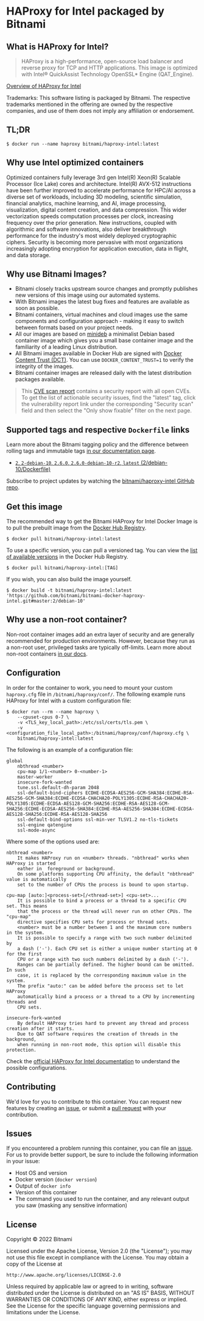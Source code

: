 # HAProxy for Intel packaged by Bitnami

## What is HAProxy for Intel?

> HAProxy is a high-performance, open-source load balancer and reverse proxy for TCP and HTTP applications. This image is optimized with Intel&reg; QuickAssist Technology OpenSSL* Engine (QAT_Engine).

[Overview of HAProxy for Intel](http://www.haproxy.org/)

Trademarks: This software listing is packaged by Bitnami. The respective trademarks mentioned in the offering are owned by the respective companies, and use of them does not imply any affiliation or endorsement.

## TL;DR

```console
$ docker run --name haproxy bitnami/haproxy-intel:latest
```

## Why use Intel optimized containers

Optimized containers fully leverage 3rd gen Intel(R) Xeon(R) Scalable Processor (Ice Lake) cores and architecture. Intel(R) AVX-512 instructions have been further improved to accelerate performance for HPC/AI across a diverse set of workloads, including 3D modeling, scientific simulation, financial analytics, machine learning, and AI, image processing, visualization, digital content creation, and data compression. This wider vectorization speeds computation processes per clock, increasing frequency over the prior generation. New instructions, coupled with algorithmic and software innovations, also deliver breakthrough performance for the industry's most widely deployed cryptographic ciphers. Security is becoming more pervasive with most organizations increasingly adopting encryption for application execution, data in flight, and data storage.

## Why use Bitnami Images?

* Bitnami closely tracks upstream source changes and promptly publishes new versions of this image using our automated systems.
* With Bitnami images the latest bug fixes and features are available as soon as possible.
* Bitnami containers, virtual machines and cloud images use the same components and configuration approach - making it easy to switch between formats based on your project needs.
* All our images are based on [minideb](https://github.com/bitnami/minideb) a minimalist Debian based container image which gives you a small base container image and the familiarity of a leading Linux distribution.
* All Bitnami images available in Docker Hub are signed with [Docker Content Trust (DCT)](https://docs.docker.com/engine/security/trust/content_trust/). You can use `DOCKER_CONTENT_TRUST=1` to verify the integrity of the images.
* Bitnami container images are released daily with the latest distribution packages available.


> This [CVE scan report](https://quay.io/repository/bitnami/haproxy-intel?tab=tags) contains a security report with all open CVEs. To get the list of actionable security issues, find the "latest" tag, click the vulnerability report link under the corresponding "Security scan" field and then select the "Only show fixable" filter on the next page.

## Supported tags and respective `Dockerfile` links

Learn more about the Bitnami tagging policy and the difference between rolling tags and immutable tags [in our documentation page](https://docs.bitnami.com/tutorials/understand-rolling-tags-containers/).


* [`2`, `2-debian-10`, `2.6.0`, `2.6.0-debian-10-r2`, `latest` (2/debian-10/Dockerfile)](https://github.com/bitnami/bitnami-docker-haproxy-intel/blob/2.6.0-debian-10-r2/2/debian-10/Dockerfile)

Subscribe to project updates by watching the [bitnami/haproxy-intel GitHub repo](https://github.com/bitnami/bitnami-docker-haproxy-intel).

## Get this image

The recommended way to get the Bitnami HAProxy for Intel Docker Image is to pull the prebuilt image from the [Docker Hub Registry](https://hub.docker.com/r/bitnami/haproxy-intel).

```console
$ docker pull bitnami/haproxy-intel:latest
```

To use a specific version, you can pull a versioned tag. You can view the [list of available versions](https://hub.docker.com/r/bitnami/haproxy-intel/tags/) in the Docker Hub Registry.

```console
$ docker pull bitnami/haproxy-intel:[TAG]
```

If you wish, you can also build the image yourself.

```console
$ docker build -t bitnami/haproxy-intel:latest 'https://github.com/bitnami/bitnami-docker-haproxy-intel.git#master:2/debian-10'
```

## Why use a non-root container?

Non-root container images add an extra layer of security and are generally recommended for production environments. However, because they run as a non-root user, privileged tasks are typically off-limits. Learn more about non-root containers [in our docs](https://docs.bitnami.com/tutorials/work-with-non-root-containers/).

## Configuration

In order for the container to work, you need to mount your custom `haproxy.cfg` file in `/bitnami/haproxy/conf/`. The following example runs HAProxy for Intel with a custom configuration file:

```console
$ docker run --rm --name haproxy \
    --cpuset-cpus 0-7 \
    -v <TLS_key_local_path>:/etc/ssl/certs/tls.pem \
    -v <configuration_file_local_path>:/bitnami/haproxy/conf/haproxy.cfg \ 
    bitnami/haproxy-intel:latest
```

The following is an example of a configuration file:

```
global
    nbthread <number>
    cpu-map 1/1-<number> 0-<number-1>
    master-worker
    insecure-fork-wanted
    tune.ssl.default-dh-param 2048
    ssl-default-bind-ciphers ECDHE-ECDSA-AES256-GCM-SHA384:ECDHE-RSA-AES256-GCM-SHA384:ECDHE-ECDSA-CHACHA20-POLY1305:ECDHE-RSA-CHACHA20-POLY1305:ECDHE-ECDSA-AES128-GCM-SHA256:ECDHE-RSA-AES128-GCM-SHA256:ECDHE-ECDSA-AES256-SHA384:ECDHE-RSA-AES256-SHA384:ECDHE-ECDSA-AES128-SHA256:ECDHE-RSA-AES128-SHA256
    ssl-default-bind-options ssl-min-ver TLSV1.2 no-tls-tickets
    ssl-engine qatengine
    ssl-mode-async
```

Where some of the options used are:

```
nbthread <number>
    It makes HAProxy run on <number> threads. "nbthread" works when HAProxy is started
    eather in  foreground or background.
    On some platforms supporting CPU affinity, the default "nbthread" value is automatically
    set to the number of CPUs the process is bound to upon startup.
 
cpu-map [auto:]<process-set>[/<thread-set>] <cpu-set>...
    It is possible to bind a process or a thread to a specific CPU set. This means
    that the process or the thread will never run on other CPUs. The "cpu-map"
    directive specifies CPU sets for process or thread sets.
    <number> must be a number between 1 and the maximum core numbers in the system.
    It is possible to specify a range with two such number delimited by
    a dash ('-'). Each CPU set is either a unique number starting at 0 for the first
    CPU or a range with two such numbers delimited by a dash ('-').
    Ranges can be partially defined. The higher bound can be omitted. In such
    case, it is replaced by the corresponding maximum value in the system.
    The prefix "auto:" can be added before the process set to let HAProxy
    automatically bind a process or a thread to a CPU by incrementing threads and
    CPU sets.

insecure-fork-wanted
    By default HAProxy tries hard to prevent any thread and process creation after it starts.  
    Due to QAT software requires the creation of threads in the background,
    when running in non-root mode, this option will disable this protection.
```
Check the [official HAProxy for Intel documentation](http://cbonte.github.io/haproxy-intel-dconv/2.5/configuration.html) to understand the possible configurations.

## Contributing

We'd love for you to contribute to this container. You can request new features by creating an [issue](https://github.com/bitnami/bitnami-docker-haproxy-intel/issues), or submit a [pull request](https://github.com/bitnami/bitnami-docker-haproxy-intel/pulls) with your contribution.

## Issues

If you encountered a problem running this container, you can file an [issue](https://github.com/bitnami/bitnami-docker-haproxy-intel/issues/new). For us to provide better support, be sure to include the following information in your issue:

- Host OS and version
- Docker version (`docker version`)
- Output of `docker info`
- Version of this container
- The command you used to run the container, and any relevant output you saw (masking any sensitive information)

## License

Copyright &copy; 2022 Bitnami

Licensed under the Apache License, Version 2.0 (the "License");
you may not use this file except in compliance with the License.
You may obtain a copy of the License at

    http://www.apache.org/licenses/LICENSE-2.0

Unless required by applicable law or agreed to in writing, software
distributed under the License is distributed on an "AS IS" BASIS,
WITHOUT WARRANTIES OR CONDITIONS OF ANY KIND, either express or implied.
See the License for the specific language governing permissions and
limitations under the License.
